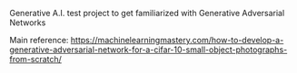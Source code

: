 Generative A.I. test project to get familiarized with Generative Adversarial Networks

Main reference: https://machinelearningmastery.com/how-to-develop-a-generative-adversarial-network-for-a-cifar-10-small-object-photographs-from-scratch/ 
